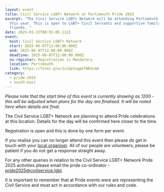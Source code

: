 ```yaml
---
layout: event
title: Civil Service LGBT+ Network at Portsmouth Pride 2025
excerpt: "The Civil Service LGBT+ Network will be attending Portsmouth Pride
  this year. This is open to LGBT+ Civil Servants and supportive family and
  friends. "
date: 2025-01-22T08:55:05.112Z
event:
  host: Civil Service LGBT+ Network
  start: 2025-06-07T12:00:00.000Z
  end: 2025-06-07T12:00:00.000Z
  deadline: 2025-06-07T12:00:00.000Z
  no-register: Registration is Mandatory
  location: Portsmouth
  link: https://forms.gle/2xiUpSvgpkfWEkcm6
category:
  - pride-2025
  - south-east
---
```

*P﻿lease note that the start time of this event is currently showing as 1200 - this will be adjusted when plans for the day are finalised. It will be noted here when details are final.*

The Civil Service LGBT+ Network are planning to attend Pride celebrations at this location. Details for the day will be confirmed here closer to the time. 

Registration is open and this is done by one form per event.

I﻿f you realise you can no longer attend this event then please do get in touch with your [local organiser](https://www.civilservice.lgbt/team/). All of our people are volunteers, please be patient if you do not get a response straight away. 

F﻿or any other queries in relation to the Civil Service LGBT+ Network Pride 2025 activities please email the pride co-ordinator - [pride2025@civilservice.lgbt](mailto:pride2025@civilservice.lgbt).

I﻿t is important to remember that at Pride events were are representing the Civil Service and must act in accordance with our rules and code.